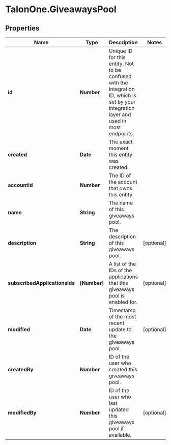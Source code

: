 # TalonOne.GiveawaysPool

## Properties

Name | Type | Description | Notes
------------ | ------------- | ------------- | -------------
**id** | **Number** | Unique ID for this entity. Not to be confused with the Integration ID, which is set by your integration layer and used in most endpoints. | 
**created** | **Date** | The exact moment this entity was created. | 
**accountId** | **Number** | The ID of the account that owns this entity. | 
**name** | **String** | The name of this giveaways pool. | 
**description** | **String** | The description of this giveaways pool. | [optional] 
**subscribedApplicationsIds** | **[Number]** | A list of the IDs of the applications that this giveaways pool is enabled for. | [optional] 
**modified** | **Date** | Timestamp of the most recent update to the giveaways pool. | [optional] 
**createdBy** | **Number** | ID of the user who created this giveaways pool. | 
**modifiedBy** | **Number** | ID of the user who last updated this giveaways pool if available. | [optional] 


